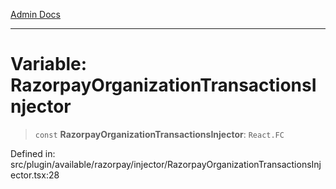 [Admin Docs](/)

***

# Variable: RazorpayOrganizationTransactionsInjector

> `const` **RazorpayOrganizationTransactionsInjector**: `React.FC`

Defined in: src/plugin/available/razorpay/injector/RazorpayOrganizationTransactionsInjector.tsx:28

